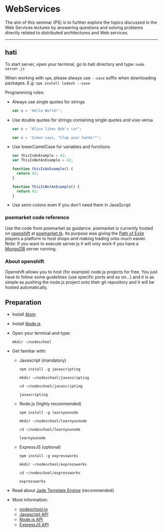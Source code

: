# WebServices
The aim of this seminar (PS) is to further explore the topics discussed in the Web Services lectures by answering questions and solving problems directly related to distributed architectures and Web services.

----
## hati
To start server, open your terminal, go to hati directory and type: `node server.js`

When working with `npm`, please always use `--save` suffix when downloading packages. E.g: `npm install lodash --save`

Programming rules:
- Always use single quotes for strings

  ```javascript
  var s = 'Hello World!';
  ```
- Use double quotes for strings containing single quotes and vise-versa

  ```javascript
  var s = "Alice likes Bob's car";
  ```

  ```javascript
  var s = 'Simon says, "Clap your hands!"';
  ```
- Use lowerCamelCase for variables and functions

  ```javascript
  var thisIsAnExample = 42;
  var ThisIsNotAnExample = 42;

  function thisIsAnExample() {
  	return 42;
  }

  function ThisIsNotAnExample() {
  	return 42;
  }
    ```
- Use semi-colons even if you don't need them in JavaScript

### poemarket code reference
Use the code from poemarket as guidance. poemarket is currently hosted on [openshift](https://www.openshift.com/) at [poemarket.tk](http://poemarket.tk/). Its purpose was giving the [Path of Exile](http://www.pathofexile.com/) players a platform to host shops and making trading orbs much easier.
Note: If you want to execute server.js it will only work if you have a [MongoDB](https://www.mongodb.org/) server running.

### About openshift
Openshift allows you to host (for example) node.js projects for free. You just have to follow some guidelines (use specific ports and so on...) and it is as simple as pushing the node.js project onto their git repository and it will be hosted automatically.

## Preparation
- Install [Atom](https://atom.io)
- Install [Node.js](https://nodejs.org/en/)
- Open your terminal and type:

  `mkdir ~/nodeschool`
- Get familiar with:
  - Javascript (mandatory)

    `npm install -g javascripting`

    `mkdir ~/nodeschool/javascripting`

    `cd ~/nodeschool/javascripting`

    `javascripting`
  - Node.js (highly recommended)

    `npm install -g learnyounode`

    `mkdir ~/nodeschool/learnyounode`

    `cd ~/nodeschool/learnyounode`

    `learnyounode`
  - ExpressJS (optional)

    `npm install -g expressworks`

    `mkdir ~/nodeschool/expressworks`

    `cd ~/nodeschool/expressworks`

    `expressworks`
- Read about [Jade Template Engine](http://jade-lang.com/) (recommended)

- More information:
    - [nodeschool.io](http://nodeschool.io/)
    - [Javascript API]( https://developer.mozilla.org/en-US/docs/Web/JavaScript/Reference)
    - [Node.js API](https://nodejs.org/api/)
    - [ExpressJS API](http://expressjs.com/api.html)
